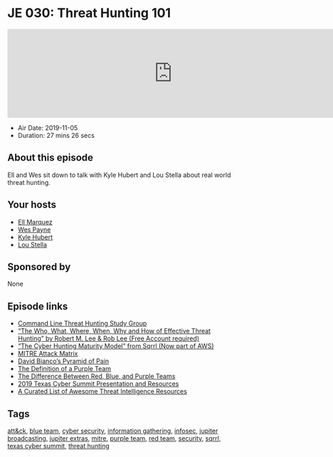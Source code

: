 # JE 030: Threat Hunting 101

<iframe src="https://player.fireside.fm/v2/WTrMvATU+xekF6G5H?theme=dark" width="740" height="200" frameborder="0" scrolling="no"></iframe>

* Air Date: 2019-11-05
* Duration: 27 mins 26 secs

## About this episode

Ell and Wes sit down to talk with Kyle Hubert and Lou Stella about real world threat hunting. 

## Your hosts
* [Ell Marquez](https://extras.show//hosts/ell)
* [Wes Payne](https://extras.show//hosts/wes)
* [Kyle Hubert](https://extras.show//guests/kylehubert)
* [Lou Stella](https://extras.show//guests/loustella)

## Sponsored by

None



## Episode links

  * [Command Line Threat Hunting Study Group](https://www.youtube.com/watch?v=jy9SAUHEWdU "Command Line Threat Hunting Study Group")
  * [“The Who, What, Where, When, Why and How of Effective Threat Hunting” by Robert M. Lee & Rob Lee (Free Account required)](https://www.sans.org/reading-room/whitepapers/analyst/who-what-where-when-effective-threat-hunting-36785 "“The Who, What, Where, When, Why and How of Effective Threat Hunting” by Robert M. Lee & Rob Lee \(Free Account required\)")
  * [“The Cyber Hunting Maturity Model” from Sqrrl (Now part of AWS)](https://medium.com/@sqrrldata/the-cyber-hunting-maturity-model-6d506faa8ad5 "“The Cyber Hunting Maturity Model” from Sqrrl \(Now part of AWS\)")
  * [MITRE Attack Matrix](https://attack.mitre.org/matrices/enterprise/ "MITRE Attack Matrix")
  * [David Bianco’s Pyramid of Pain](https://attackiq.com/blog/2019/06/26/emulating-attacker-activities-and-the-pyramid-of-pain/ "David Bianco’s Pyramid of Pain")
  * [The Definition of a Purple Team](https://danielmiessler.com/study/purple-team/ "The Definition of a Purple Team")
  * [The Difference Between Red, Blue, and Purple Teams](https://danielmiessler.com/study/red-blue-purple-teams/ "The Difference Between Red, Blue, and Purple Teams")
  * [2019 Texas Cyber Summit Presentation and Resources](https://gitlab.com/aptgetKubert/2019_tcs_threat_intelligence "2019 Texas Cyber Summit Presentation and Resources")
  * [A Curated List of Awesome Threat Intelligence Resources](https://github.com/hslatman/awesome-threat-intelligence "A Curated List of Awesome Threat Intelligence Resources")



## Tags

[att&ck](https://extras.show//tags/att&ck), [blue team](https://extras.show//tags/blue%20team), [cyber security](https://extras.show//tags/cyber%20security), [information gathering](https://extras.show//tags/information%20gathering), [infosec](https://extras.show//tags/infosec), [jupiter broadcasting](https://extras.show//tags/jupiter%20broadcasting), [jupiter extras](https://extras.show//tags/jupiter%20extras), [mitre](https://extras.show//tags/mitre), [purple team](https://extras.show//tags/purple%20team), [red team](https://extras.show//tags/red%20team), [security](https://extras.show//tags/security), [sqrrl](https://extras.show//tags/sqrrl), [texas cyber summit](https://extras.show//tags/texas%20cyber%20summit), [threat hunting](https://extras.show//tags/threat%20hunting)